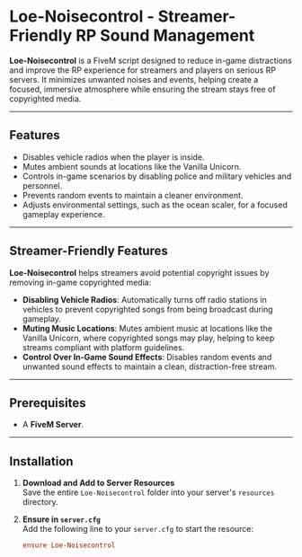 # Loe-Noisecontrol - Streamer-Friendly RP Sound Management

**Loe-Noisecontrol** is a FiveM script designed to reduce in-game distractions and improve the RP experience for streamers and players on serious RP servers. It minimizes unwanted noises and events, helping create a focused, immersive atmosphere while ensuring the stream stays free of copyrighted media.

---

## Features
- Disables vehicle radios when the player is inside.
- Mutes ambient sounds at locations like the Vanilla Unicorn.
- Controls in-game scenarios by disabling police and military vehicles and personnel.
- Prevents random events to maintain a cleaner environment.
- Adjusts environmental settings, such as the ocean scaler, for a focused gameplay experience.

---

## Streamer-Friendly Features
**Loe-Noisecontrol** helps streamers avoid potential copyright issues by removing in-game copyrighted media:
- **Disabling Vehicle Radios**: Automatically turns off radio stations in vehicles to prevent copyrighted songs from being broadcast during gameplay.
- **Muting Music Locations**: Mutes ambient music at locations like the Vanilla Unicorn, where copyrighted songs may play, helping to keep streams compliant with platform guidelines.
- **Control Over In-Game Sound Effects**: Disables random events and unwanted sound effects to maintain a clean, distraction-free stream.

---

## Prerequisites
- A **FiveM Server**.

---

## Installation

1. **Download and Add to Server Resources**  
   Save the entire `Loe-Noisecontrol` folder into your server's `resources` directory.

2. **Ensure in `server.cfg`**  
   Add the following line to your `server.cfg` to start the resource:
   ```cfg
   ensure Loe-Noisecontrol
